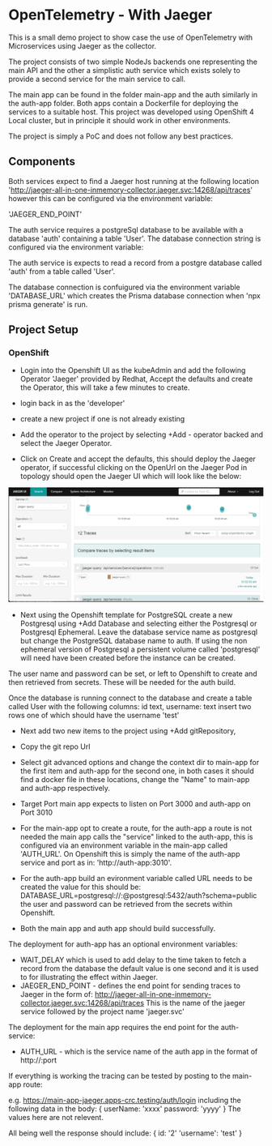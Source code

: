 # OpenTelemetry - With Jaeger

This is a small demo project to show case the use of OpenTelemetry with Microservices using Jaeger as the collector.

The project consists of two simple NodeJs backends one representing the main API and the other a simplistic auth service which exists solely to provide a second service for the main service to call.

The main app can be found in the folder main-app and the auth similarly in the auth-app folder. Both apps contain a Dockerfile for deploying the services to a suitable host. This project was developed using OpenShift 4 Local cluster, but in principle it should work in other environments.

The project is simply a PoC and does not follow any best practices.

## Components

Both services expect to find a Jaeger host running at the following location 'http://jaeger-all-in-one-inmemory-collector.jaeger.svc:14268/api/traces' however this can be configured via the environment variable:

'JAEGER_END_POINT'

The auth service requires a postgreSql database to be available with a database 'auth' containing a table 'User'. The database connection string is configured via the environment variable:


The auth service is expects to read a record from a postgre database called 'auth' from a table called 'User'.

The database connection is confuigured via the environment variable 'DATABASE_URL' which creates the Prisma database connection when 'npx prisma generate' is run.

## Project Setup

### OpenShift

* Login into the Openshift UI as the kubeAdmin and add the following Operator 'Jaeger' provided by Redhat, Accept the defaults and create the Operator, this will take a few minutes to create.

* login back in as the 'developer'

* create a new project if one is not already existing

* Add the operator to the project by selecting +Add - operator backed and select the Jaeger Operator.
* Click on Create and accept the defaults, this should deploy the Jaeger operator, if successful clicking on the OpenUrl on the Jaeger Pod in topology should open the Jaeger UI  which will look like the below:

![jaeger ui](./img/jaegerUI.png)

* Next using the Openshift template for PostgreSQL create a new Postgresql using +Add Database and selecting either the Postgresql or Postgresql Ephemeral. Leave the database service name as postgresql but change the PostgreSQL database name to auth. If using the non ephemeral version of Postgresql a persistent volume called 'postgresql' will need have been created before the instance can be created.

The user name and password can be set, or left to Openshift to create and then retrieved from secrets. These will be needed for the auth build.

Once the database is running connect to the database and create a table called User with the following columns: id text, username: text insert two rows one of which should have the username 'test'

* Next add two new items to the project using +Add gitRepository, 
* Copy the git repo Url
* Select git advanced options and change the context dir to main-app for the first item and auth-app for the second one, in both cases it should find a docker file in these locations, change the "Name" to main-app and auth-app respectively.
* Target Port main app expects to listen on Port 3000 and auth-app on Port 3010 
* For the main-app opt to create a route, for the auth-app a route is not needed the main app calls the "service" linked to the auth-app, this is configured via an environment variable in the main-app called 'AUTH_URL'. On Openshift this is simply the name of the auth-app service and port as in:
'http://auth-app:3010'.
* For the auth-app build an evironment variable called URL needs to be created the value for this should be:
DATABASE_URL=postgresql://<User>:<Password>@postgresql:5432/auth?schema=public
the user and password can be retrieved from the secrets within Openshift.

* Both the main app and auth app should build successfully.

The deployment for auth-app has an optional environment variables:
* WAIT_DELAY which is used to add delay to the time taken to fetch a record from the database the default value is one second and it is used to for illustrating the effect within Jaeger.
* JAEGER_END_POINT - defines the end point for sending traces to Jaeger in the form of:
http://jaeger-all-in-one-inmemory-collector.jaeger.svc:14268/api/traces 
This is the name of the jaeger service followed by the project name 'jaeger.svc' 

The deployment for the main app requires the end point for the auth-service:
* AUTH_URL - which is the service name of the auth app in the format of http://<service name>:port

If everything is working the tracing can be tested by posting to the main-app route:

e.g.
https://main-app-jaeger.apps-crc.testing/auth/login including the following data in the body:
{
userName: 'xxxx'
password: 'yyyy'
}
The values here are not relevent.

All being well the response should include: 
{ 
  id: '2'
  'username': 'test'
}



